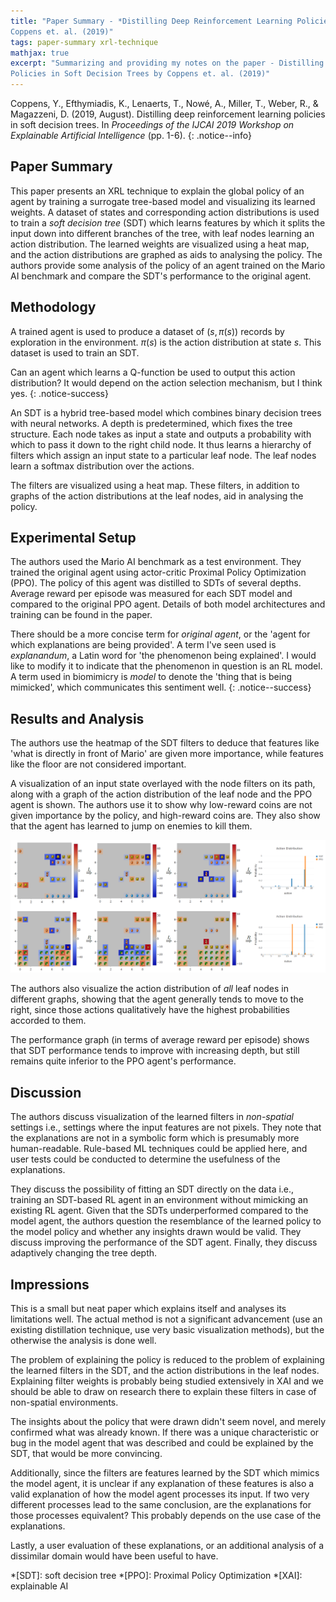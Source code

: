 ```yaml
---
title: "Paper Summary - *Distilling Deep Reinforcement Learning Policies in Soft Decision Trees* by
Coppens et. al. (2019)"
tags: paper-summary xrl-technique
mathjax: true
excerpt: "Summarizing and providing my notes on the paper - Distilling Deep Reinforcement Learning
Policies in Soft Decision Trees by Coppens et. al. (2019)"
---
```


Coppens, Y., Efthymiadis, K., Lenaerts, T., Nowé, A., Miller, T., Weber, R., & Magazzeni, D.
(2019, August). Distilling deep reinforcement learning policies in soft decision trees. In
*Proceedings of the IJCAI 2019 Workshop on Explainable Artificial Intelligence* (pp. 1-6).
[<i class="far fa-file-pdf"></i>](https://cris.vub.be/ws/portalfiles/portal/46718934/IJCAI_2019_XAI_WS_paper.pdf)
{: .notice--info}

## Paper Summary

This paper presents an XRL technique to explain the global policy of an agent by training a surrogate
tree-based model and visualizing its learned weights. A dataset of states and corresponding action
distributions is used to train a *soft decision tree* (SDT) which learns features by which it splits
the input down into different branches of the tree, with leaf nodes learning an action distribution.
The learned weights are visualized using a heat map, and the action distributions are graphed as aids
to analysing the policy. The authors provide some analysis of the policy of an agent trained on the
Mario AI benchmark and compare the SDT's performance to the original agent.

## Methodology

A trained agent is used to produce a dataset of $(s, \pi(s))$ records by exploration in the
environment. $\pi(s)$ is the action distribution at state $s$. This dataset is used to train an SDT.

Can an agent which learns a Q-function be used to output this action distribution? It would depend
on the action selection mechanism, but I think yes.
{: .notice-success}

An SDT is a hybrid tree-based model which combines binary decision trees with neural networks. A
depth is predetermined, which fixes the tree structure. Each node takes as input a state and outputs
a probability with which to pass it down to the right child node. It thus learns a hierarchy of
filters which assign an input state to a particular leaf node. The leaf nodes learn a softmax
distribution over the actions.

The filters are visualized using a heat map. These filters, in addition to graphs of the action
distributions at the leaf nodes, aid in analysing the policy.

## Experimental Setup

The authors used the Mario AI benchmark as a test environment. They trained the original agent using
actor-critic Proximal Policy Optimization (PPO). The policy of this agent was distilled to SDTs of
several depths. Average reward per episode was measured for each SDT model and compared to the
original PPO agent. Details of both model architectures and training can be found in the paper.

There should be a more concise term for *original agent*, or the 'agent for which explanations are
being provided'. A term I've seen used is *explanandum*, a Latin word for 'the phenomenon being
explained'. I would like to modify it to indicate that the phenomenon in question is an RL model. A
term used in biomimicry is *model* to denote the 'thing that is being mimicked', which communicates
this sentiment well.
{: .notice--success}

## Results and Analysis

The authors use the heatmap of the SDT filters to deduce that features like 'what is directly in
front of Mario' are given more importance, while features like the floor are not considered important.

A visualization of an input state overlayed with the node filters on its path, along with a graph
of the action distribution of the leaf node and the PPO agent is shown. The authors use it to show
why low-reward coins are not given importance by the policy, and high-reward coins are. They also
show that the agent has learned to jump on enemies to kill them.

![Figure 3 from Coppens et. al. (2019)](/assets/images/coppens-fig-3.png "Figure 3 from Coppens et. al. (2019)")

The authors also visualize the action distribution of *all* leaf nodes in different graphs, showing
that the agent generally tends to move to the right, since those actions qualitatively have the
highest probabilities accorded to them.

The performance graph (in terms of average reward per episode) shows that SDT performance tends to
improve with increasing depth, but still remains quite inferior to the PPO agent's performance.

## Discussion

The authors discuss visualization of the learned filters in *non-spatial* settings i.e., settings
where the input features are not pixels. They note that the explanations are not in a symbolic form
which is presumably more human-readable. Rule-based ML techniques could be applied here, and user
tests could be conducted to determine the usefulness of the explanations.

They discuss the possibility of fitting an SDT directly on the data i.e., training an SDT-based RL
agent in an environment without mimicking an existing RL agent. Given that the SDTs underperformed
compared to the model agent, the authors question the resemblance of the learned policy to the model
policy and whether any insights drawn would be valid. They discuss improving the performance of the
SDT agent. Finally, they discuss adaptively changing the tree depth.

## Impressions

This is a small but neat paper which explains itself and analyses its limitations well. The actual
method is not a significant advancement (use an existing distillation technique, use very basic
visualization methods), but the otherwise the analysis is done well.

The problem of explaining the policy is reduced to the problem of explaining the learned filters in
the SDT, and the action distributions in the leaf nodes. Explaining filter weights is probably being
studied extensively in XAI and we should be able to draw on research there to explain these filters
in case of non-spatial environments.

The insights about the policy that were drawn didn't seem novel, and merely confirmed what was already
known. If there was a unique characteristic or bug in the model agent that was described and could
be explained by the SDT, that would be more convincing.

Additionally, since the filters are features learned by the SDT which mimics the model agent, it is
unclear if any explanation of these features is also a valid explanation of how the model agent
processes its input. If two very different processes lead to the same conclusion, are the explanations
for those processes equivalent? This probably depends on the use case of the explanations.

Lastly, a user evaluation of these explanations, or an additional analysis of a dissimilar domain
would have been useful to have.

*[SDT]: soft decision tree
*[PPO]: Proximal Policy Optimization
*[XAI]: explainable AI
